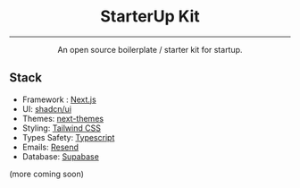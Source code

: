 <h1 align="center"> <strong>StarterUp Kit</strong> </h1>

---

<p align="center">
An open source boilerplate / starter kit for startup.
</p>


## Stack

- Framework : [Next.js](https://nextjs.org) 
- UI: [shadcn/ui](https://ui.shadcn.com)
- Themes: [next-themes](https://github.com/pacocoursey/next-themes)
- Styling: [Tailwind CSS](https://tailwindcss.com)
- Types Safety: [Typescript](https://typescriptlang.org)
- Emails: [Resend](https://resend.com)
- Database: [Supabase](https://supabase.com)

(more coming soon)
